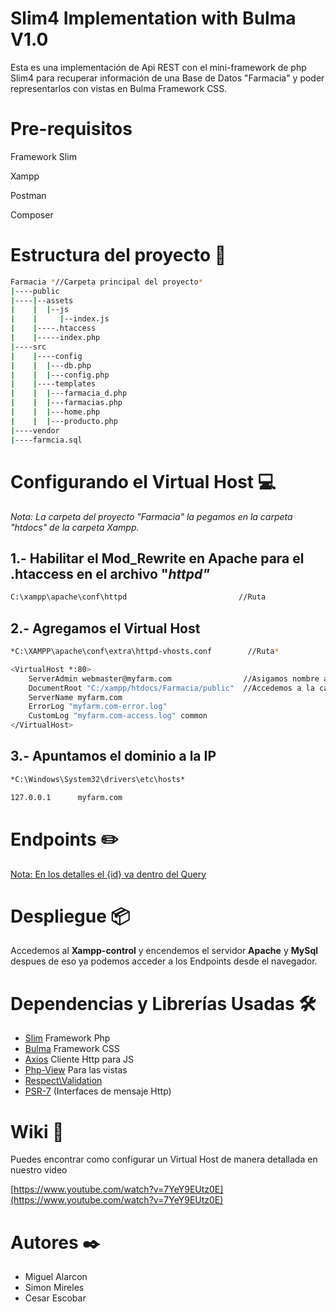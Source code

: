 # Slim4 Implementation with Bulma V1.0

Esta es una implementación de Api REST con el mini-framework de php Slim4 para recuperar información de una Base de Datos "Farmacia" y poder representarlos con vistas en Bulma Framework CSS.

# Pre-requisitos

Framework Slim

Xampp 

Postman

Composer

# Estructura del proyecto 📁

```bash
Farmacia *//Carpeta principal del proyecto*
|----public
|----|--assets
|    |  |--js
|    |     |--index.js
|    |----.htaccess
|    |-----index.php
|----src    
|    |----config 
|    |  |---db.php
|    |  |---config.php
|    |----templates
|    |  |---farmacia_d.php
|    |  |---farmacias.php
|    |  |---home.php
|    |  |---producto.php
|----vendor
|----farmcia.sql
```

# Configurando el Virtual Host 💻

*Nota: La carpeta del proyecto "Farmacia" la pegamos en la carpeta "htdocs" de la carpeta Xampp.*

## 1.- Habilitar el Mod_Rewrite en Apache para el .htaccess en el archivo "*httpd"*

```bash
C:\xampp\apache\conf\httpd                         //Ruta
```

## 2.- Agregamos el Virtual Host

```bash
*C:\XAMPP\apache\conf\extra\httpd-vhosts.conf        //Ruta*        

<VirtualHost *:80>
    ServerAdmin webmaster@myfarm.com                //Asigamos nombre al dominio
    DocumentRoot "C:/xampp/htdocs/Farmacia/public"  //Accedemos a la carpeta principal
    ServerName myfarm.com 
    ErrorLog "myfarm.com-error.log"
    CustomLog "myfarm.com-access.log" common
</VirtualHost>
```

## 3.- Apuntamos el dominio a la IP

```bash
*C:\Windows\System32\drivers\etc\hosts*

127.0.0.1      myfarm.com
```

# Endpoints ✏️

[Nota: En los detalles el {id} va dentro del Query](https://www.notion.so/c7466b783724455b94533d6423b197f7)

# Despliegue 📦

Accedemos al **Xampp-control** y encendemos el servidor **Apache** y **MySql** despues de eso ya podemos acceder a los Endpoints desde el navegador.

# Dependencias y Librerías Usadas 🛠️

- [Slim]( http://www.slimframework.com/docs/v4/)
Framework Php
- [Bulma](https://bulma.io/documentation/)
Framework CSS 
- [Axios](https://github.com/axios/axios) 
Cliente Http para JS
- [Php-View](https://github.com/slimphp/PHP-View) Para las vistas
- [Respect\Validation](https://respect-validation.readthedocs.io/en/2.0/)
- [PSR-7](https://github.com/slimphp/Slim-Psr7) (Interfaces de mensaje  Http)

# Wiki 📖

Puedes encontrar como configurar un Virtual Host de manera detallada en nuestro video

[https://www.youtube.com/watch?v=7YeY9EUtz0E](https://www.youtube.com/watch?v=7YeY9EUtz0E)

# Autores ✒️

- Miguel Alarcon
- Simon Mireles
- Cesar Escobar